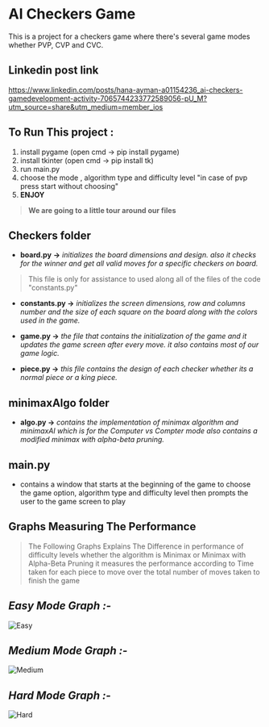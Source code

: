 # AI Checkers Game
This is a project for a checkers game where there's several game modes whether PVP, CVP and CVC.

## **Linkedin post link**
https://www.linkedin.com/posts/hana-ayman-a01154236_ai-checkers-gamedevelopment-activity-7065744233772589056-pU_M?utm_source=share&utm_medium=member_ios

## To Run This project :

 1. install pygame (open cmd -> pip install pygame)
 2. install tkinter (open cmd -> pip install tk)
 3. run main.py 
 4. choose the mode , algorithm type and difficulty level "in case of pvp press start without choosing"
 5. **ENJOY**

> **We are going to a little tour around our files**
## Checkers folder

 - **board.py** **->** *initializes the board dimensions and design. also it checks for the winner and get all valid moves for a specific checkers on board.*
 > This file is only for assistance to used along all of the files of the code "constants.py"
 - **constants.py ->** *initializes the screen dimensions, row and columns number and the size of each square on the board along with the colors used in the game.*  
 
 
 - **game.py ->** *the file that contains the initialization of the game and it updates the game screen after every move. it also contains most of our game logic.*
 
 - **piece.py ->** *this file contains the design of each checker whether its a normal piece or a king piece.*

## minimaxAlgo folder

 - **algo.py ->** *contains the implementation of minimax algorithm and minimaxAI which is for the Computer vs Compter mode also contains a modified minimax with alpha-beta pruning.*

## main.py

 - contains a window that starts at the beginning of the game to choose the game option, algorithm type and difficulty level then prompts the user to the game screen to play

 ## Graphs Measuring The Performance
 

>  The Following Graphs Explains The Difference in performance of
> difficulty levels whether the algorithm is Minimax or Minimax with
> Alpha-Beta Pruning it measures the performance according to Time taken
> for each piece to move over the total number of moves taken to finish
> the game
 
## *Easy Mode Graph :-*

![Easy](https://github.com/HanaYehia1/AI-Checkers/assets/119138360/609342b6-ab50-4c28-b1a6-4bb23d7d63f0)

## *Medium Mode Graph :-*

![Medium](https://github.com/HanaYehia1/AI-Checkers/assets/119138360/1d686cab-5e36-4188-bf31-4d62f9922559)

## *Hard Mode Graph :-*

![Hard](https://github.com/HanaYehia1/AI-Checkers/assets/119138360/085e2154-5ec0-455d-9556-76aab6d0947a)

